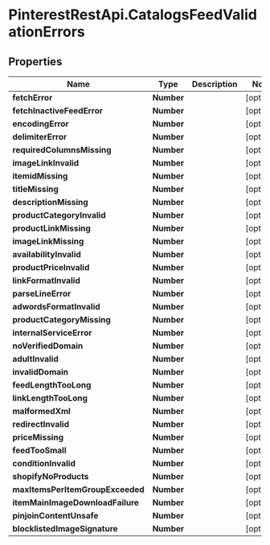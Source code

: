 # PinterestRestApi.CatalogsFeedValidationErrors

## Properties

Name | Type | Description | Notes
------------ | ------------- | ------------- | -------------
**fetchError** | **Number** |  | [optional] 
**fetchInactiveFeedError** | **Number** |  | [optional] 
**encodingError** | **Number** |  | [optional] 
**delimiterError** | **Number** |  | [optional] 
**requiredColumnsMissing** | **Number** |  | [optional] 
**imageLinkInvalid** | **Number** |  | [optional] 
**itemidMissing** | **Number** |  | [optional] 
**titleMissing** | **Number** |  | [optional] 
**descriptionMissing** | **Number** |  | [optional] 
**productCategoryInvalid** | **Number** |  | [optional] 
**productLinkMissing** | **Number** |  | [optional] 
**imageLinkMissing** | **Number** |  | [optional] 
**availabilityInvalid** | **Number** |  | [optional] 
**productPriceInvalid** | **Number** |  | [optional] 
**linkFormatInvalid** | **Number** |  | [optional] 
**parseLineError** | **Number** |  | [optional] 
**adwordsFormatInvalid** | **Number** |  | [optional] 
**productCategoryMissing** | **Number** |  | [optional] 
**internalServiceError** | **Number** |  | [optional] 
**noVerifiedDomain** | **Number** |  | [optional] 
**adultInvalid** | **Number** |  | [optional] 
**invalidDomain** | **Number** |  | [optional] 
**feedLengthTooLong** | **Number** |  | [optional] 
**linkLengthTooLong** | **Number** |  | [optional] 
**malformedXml** | **Number** |  | [optional] 
**redirectInvalid** | **Number** |  | [optional] 
**priceMissing** | **Number** |  | [optional] 
**feedTooSmall** | **Number** |  | [optional] 
**conditionInvalid** | **Number** |  | [optional] 
**shopifyNoProducts** | **Number** |  | [optional] 
**maxItemsPerItemGroupExceeded** | **Number** |  | [optional] 
**itemMainImageDownloadFailure** | **Number** |  | [optional] 
**pinjoinContentUnsafe** | **Number** |  | [optional] 
**blocklistedImageSignature** | **Number** |  | [optional] 


